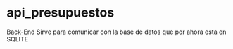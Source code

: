 # api_presupuestos
Back-End 
Sirve para comunicar con la base de datos que por ahora esta en SQLITE
